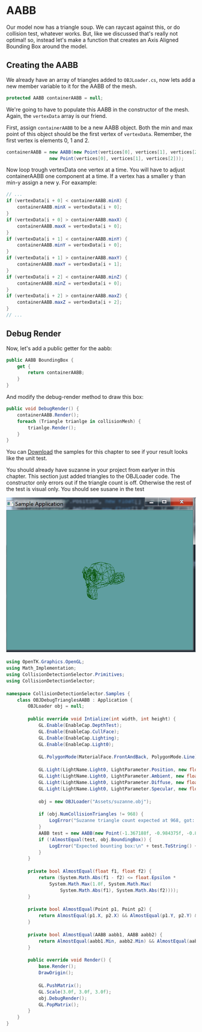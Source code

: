 # AABB

Our model now has a triangle soup. We can raycast against this, or do collision test, whatever works. But, like we discussed that's really not optimal! so, instead let's make a function that creates an Axis Aligned Bounding Box around the model.

## Creating the AABB

We already have an array of triangles added to ```OBJLoader.cs```, now lets add a new member variable to it for the AABB of the mesh.

```cs
protected AABB containerAABB = null;
```

We're going to have to populate this AABB in the constructor of the mesh. Again, the ```vertexData``` array is our friend. 

First, assign ```containerAABB``` to be a new AABB object. Both the min and max point of this object should be the first vertex of ```vertexData```. Remember, the first vertex is elements 0, 1 and 2.

```cs
containerAABB = new AABB(new Point(vertices[0], vertices[1], vertices[2]),
                new Point(vertices[0], vertices[1], vertices[2]));
```

Now loop trough vertexData one vertex at a time. You will have to adjust containerAABB one component at a time. If a vertex has a smaller y than min-y assign a new y. For eaxample:

```cs
// ...
if (vertexData[i + 0] < containerAABB.minX) {
    containerAABB.minX = vertexData[i + 0];
}
if (vertexData[i + 0] > containerAABB.maxX) {
    containerAABB.maxX = vertexData[i + 0];
}
if (vertexData[i + 1] < containerAABB.minY) {
    containerAABB.minY = vertexData[i + 0];
}
if (vertexData[i + 1] > containerAABB.maxY) {
    containerAABB.maxY = vertexData[i + 1];
}
if (vertexData[i + 2] < containerAABB.minZ) {
    containerAABB.minZ = vertexData[i + 0];
}
if (vertexData[i + 2] > containerAABB.maxZ) {
    containerAABB.maxZ = vertexData[i + 2];
}
// ...
```

## Debug Render

Now, let's add a public getter for the aabb:

```cs
public AABB BoundingBox {
    get {
        return containerAABB;
    }
}
```

And modify the debug-render method to draw this box:

```cs
public void DebugRender() {
    containerAABB.Render();
    foreach (Triangle trianlge in collisionMesh) {
        trianlge.Render();
    }
}
```

You can [Download](../Samples/3DModels.rar) the samples for this chapter to see if your result looks like the unit test.

You should already have suzanne in your project from earlyer in this chapter. This section just added triangles to the OBJLoader code. The constructor only errors out if the triangle count is off. Otherwise the rest of the test is visual only. You should see susane in the test

![UNIT](obj_debug_triangle.png)

```cs
using OpenTK.Graphics.OpenGL;
using Math_Implementation;
using CollisionDetectionSelector.Primitives;
using CollisionDetectionSelector;

namespace CollisionDetectionSelector.Samples {
    class OBJDebugTrianglesAABB : Application {
        OBJLoader obj = null;

        public override void Intialize(int width, int height) {
            GL.Enable(EnableCap.DepthTest);
            GL.Enable(EnableCap.CullFace);
            GL.Enable(EnableCap.Lighting);
            GL.Enable(EnableCap.Light0);

            GL.PolygonMode(MaterialFace.FrontAndBack, PolygonMode.Line);

            GL.Light(LightName.Light0, LightParameter.Position, new float[] { 0.0f, 0.5f, 0.5f, 0.0f });
            GL.Light(LightName.Light0, LightParameter.Ambient, new float[] { 0f, 1f, 0f, 1f });
            GL.Light(LightName.Light0, LightParameter.Diffuse, new float[] { 0f, 1f, 0f, 1f });
            GL.Light(LightName.Light0, LightParameter.Specular, new float[] { 1f, 1f, 1f, 1f });

            obj = new OBJLoader("Assets/suzanne.obj");

            if (obj.NumCollisionTriangles != 968) {
                LogError("Suzanne triangle count expected at 968, got: " + obj.NumCollisionTriangles);
            }
            AABB test = new AABB(new Point(-1.367188f, -0.984375f, -0.851562f), new Point(1.367188f, 0.984375f, 0.851562f));
            if (!AlmostEqual(test, obj.BoundingBox)) {
                LogError("Expected bounting box:\n" + test.ToString() + "\n Got bounding box: \n" + obj.BoundingBox.ToString());
            }
        }

        private bool AlmostEqual(float f1, float f2) {
            return (System.Math.Abs(f1 - f2) <= float.Epsilon *
                System.Math.Max(1.0f, System.Math.Max(
                    System.Math.Abs(f1), System.Math.Abs(f2))));
        }

        private bool AlmostEqual(Point p1, Point p2) {
            return AlmostEqual(p1.X, p2.X) && AlmostEqual(p1.Y, p2.Y) && AlmostEqual(p1.Z, p2.Z);
        }

        private bool AlmostEqual(AABB aabb1, AABB aabb2) {
            return AlmostEqual(aabb1.Min, aabb2.Min) && AlmostEqual(aabb1.Max, aabb2.Max);
        }

        public override void Render() {
            base.Render();
            DrawOrigin();

            GL.PushMatrix();
            GL.Scale(3.0f, 3.0f, 3.0f);
            obj.DebugRender();
            GL.PopMatrix();
        }
    }
}
```